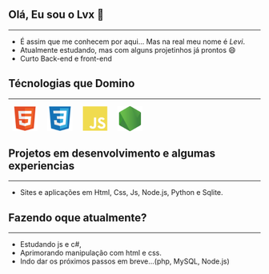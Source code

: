 ## Olá, Eu sou o Lvx 👋
___

- É assim que me conhecem por aqui... Mas na real meu nome é *Levi*.
- Atualmente estudando, mas com alguns projetinhos já prontos 😄
- Curto Back-end e front-end

## Técnologias que Domino
___
<img src="https://raw.githubusercontent.com/devicons/devicon/master/icons/html5/html5-original.svg" width="50" hspace="8"/>  <img src="https://raw.githubusercontent.com/devicons/devicon/master/icons/css3/css3-original.svg" width="50" hspace="8"/> <img src="https://raw.githubusercontent.com/devicons/devicon/master/icons/javascript/javascript-plain.svg" width="50" hspace="8"/>  <img src="https://raw.githubusercontent.com/devicons/devicon/master/icons/nodejs/nodejs-original.svg" width="50" hspace="8"/>





## Projetos em desenvolvimento e algumas experiencias
___

- Sites e aplicações em Html, Css, Js, Node.js, Python e Sqlite.

## Fazendo oque atualmente? 
___
- Estudando js e c#, 
- Aprimorando manipulação com html e css.
- Indo dar os próximos passos em breve...(php, MySQL, Node.js)
